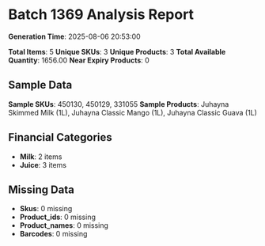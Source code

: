 # Batch 1369 Analysis Report

**Generation Time**: 2025-08-06 20:53:00

**Total Items**: 5
**Unique SKUs**: 3
**Unique Products**: 3
**Total Available Quantity**: 1656.00
**Near Expiry Products**: 0

## Sample Data
**Sample SKUs**: 450130, 450129, 331055
**Sample Products**: Juhayna Skimmed Milk (1L), Juhayna Classic Mango (1L), Juhayna Classic Guava (1L)

## Financial Categories
- **Milk**: 2 items
- **Juice**: 3 items

## Missing Data
- **Skus**: 0 missing
- **Product_ids**: 0 missing
- **Product_names**: 0 missing
- **Barcodes**: 0 missing

